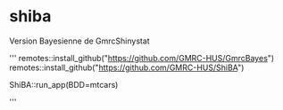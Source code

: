 # shiba
Version Bayesienne de GmrcShinystat

'''
remotes::install_github("https://github.com/GMRC-HUS/GmrcBayes")
remotes::install_github("https://github.com/GMRC-HUS/ShiBA")

ShiBA::run_app(BDD=mtcars)

'''
